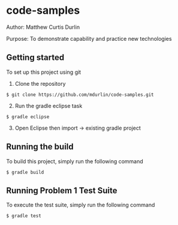 # code-samples
Author: Matthew Curtis Durlin

Purpose: To demonstrate capability and practice new technologies

## Getting started

To set up this project using git

 1. Clone the repository
  
 ```
 $ git clone https://github.com/mdurlin/code-samples.git
 ```
 
 2. Run the gradle eclipse task
 
 ```
 $ gradle eclipse
 ```
 
 3. Open Eclipse then import -> existing gradle project
 
## Running the build

To build this project, simply run the following command

```
$ gradle build
```

## Running Problem 1 Test Suite

To execute the test suite, simply run the following command

```
$ gradle test
```